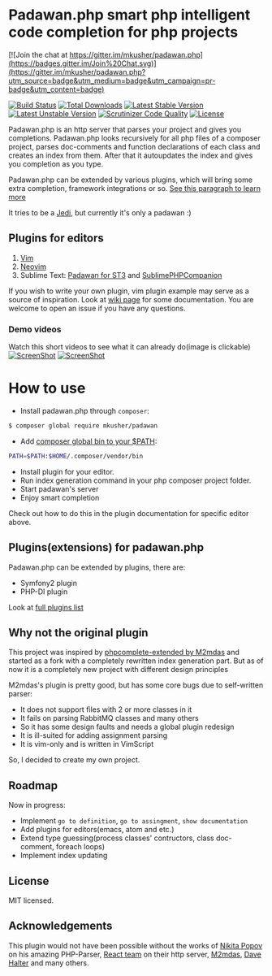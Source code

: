 Padawan.php smart php intelligent code completion for php projects
==================================================================

[![Join the chat at https://gitter.im/mkusher/padawan.php](https://badges.gitter.im/Join%20Chat.svg)](https://gitter.im/mkusher/padawan.php?utm_source=badge&utm_medium=badge&utm_campaign=pr-badge&utm_content=badge)

[![Build Status](https://travis-ci.org/mkusher/padawan.php.svg?branch=master)](https://travis-ci.org/mkusher/padawan.php)
[![Total Downloads](https://poser.pugx.org/mkusher/padawan/downloads)](https://packagist.org/packages/mkusher/padawan)
[![Latest Stable Version](https://poser.pugx.org/mkusher/padawan/v/stable)](https://packagist.org/packages/mkusher/padawan)
[![Latest Unstable Version](https://poser.pugx.org/mkusher/padawan/v/unstable)](https://packagist.org/packages/mkusher/padawan)
[![Scrutinizer Code Quality](https://scrutinizer-ci.com/g/mkusher/padawan.php/badges/quality-score.png?b=master)](https://scrutinizer-ci.com/g/mkusher/padawan.php/?branch=master)
[![License](https://poser.pugx.org/mkusher/padawan/license)](https://packagist.org/packages/mkusher/padawan)

Padawan.php is an http server that parses your project and gives you
completions.
Padawan.php looks recursively for all php files of a composer project, parses
doc-comments and function declarations of each class and creates an index
from them. After that it autoupdates the index and gives you completion
as you type.

Padawan.php can be extended by various plugins, which will bring some
extra completion, framework integrations or so.
[See this paragraph to learn more](https://github.com/mkusher/padawan.php#pluginsextensions-for-padawanphp)

It tries to be a [Jedi](https://github.com/davidhalter/jedi),
but currently it's only a padawan :)

Plugins for editors
-------------------

1. [Vim](https://github.com/mkusher/padawan.vim)
2. [Neovim](https://github.com/pbogut/deoplete-padawan)
3. Sublime Text: [Padawan for ST3](https://github.com/mkusher/padawan.sublime) and [SublimePHPCompanion](https://github.com/erichard/SublimePHPCompanion)

If you wish to write your own plugin, vim plugin example may serve
as a source of inspiration. Look at
[wiki page](https://github.com/mkusher/padawan.php/wiki/Editors'-plugins) for
some documentation.
You are welcome to open an issue if you have any questions.

### Demo videos

Watch this short videos to see what it can already do(image is clickable)
[![ScreenShot](http://i1.ytimg.com/vi/qpLJD24DYcU/maxresdefault.jpg)](https://www.youtube.com/watch?v=qpLJD24DYcU)
[![ScreenShot](http://i1.ytimg.com/vi/Y54P2N1T6-I/maxresdefault.jpg)](https://www.youtube.com/watch?v=Y54P2N1T6-I)

How to use
==========

- Install padawan.php through `composer`:
```bash
$ composer global require mkusher/padawan
```
- Add [composer global bin to your $PATH](https://getcomposer.org/doc/03-cli.md#global):
```bash
PATH=$PATH:$HOME/.composer/vendor/bin
```
- Install plugin for your editor.
- Run index generation command in your php composer
project folder.
- Start padawan's server
- Enjoy smart completion

Check out how to do this in the plugin documentation for specific editor above.

Plugins(extensions) for padawan.php
-----------------------------------

Padawan.php can be extended by plugins, there are:
- Symfony2 plugin
- PHP-DI plugin

Look at [full plugins list](https://github.com/mkusher/padawan.php/wiki/Plugins-list)

Why not the original plugin
---------------------------

This project was inspired by
[phpcomplete-extended by M2mdas](https://github.com/m2mdas/phpcomplete-extended)
and started as a fork with a completely rewritten index generation part.
But as of now it is a completely new project with different design principles

M2mdas's plugin is pretty good, but has some core bugs due to
self-written parser:

* It does not support files with 2 or more classes in it
* It fails on parsing RabbitMQ classes and many others
* So it has some design faults and needs a global plugin redesign
* It is ill-suited for adding assignment parsing
* It is vim-only and is written in VimScript

So, I decided to create my own project.

Roadmap
-------

Now in progress:

* Implement `go to definition`, `go to assingment`, `show documentation`
* Add plugins for editors(emacs, atom and etc.)
* Extend type guessing(process classes' contructors, class doc-comment, foreach loops)
* Implement index updating

License
-------
MIT licensed.

Acknowledgements
----------------

This plugin would not have been possible without the works of
[Nikita Popov](https://github.com/nikic) on his amazing PHP-Parser,
[React team](https://github.com/reactphp) on their http server,
[M2mdas](https://github.com/m2mdas),
[Dave Halter](https://github.com/davidhalter)
and many others.
